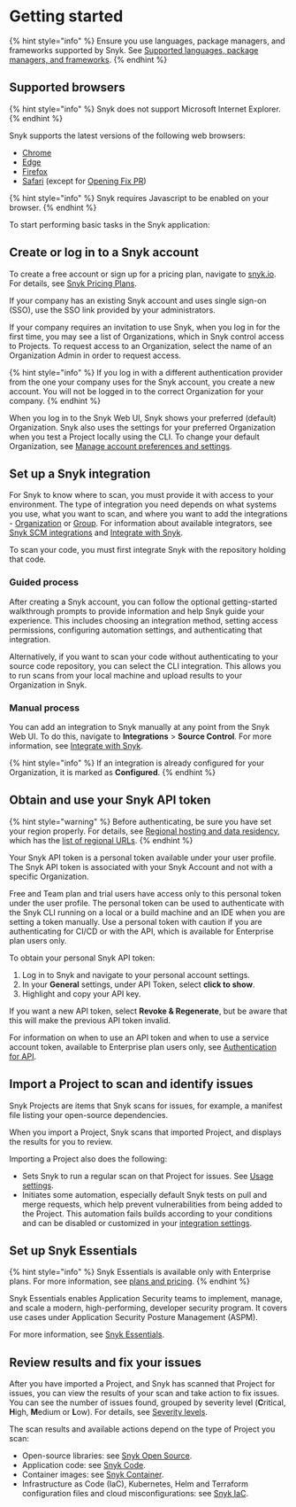 # Getting started



{% hint style="info" %}
Ensure you use languages, package managers, and frameworks supported by Snyk. See [Supported languages, package managers, and frameworks](../supported-languages-package-managers-and-frameworks/).
{% endhint %}

## Supported browsers

{% hint style="info" %}
Snyk does not support Microsoft Internet Explorer.
{% endhint %}

Snyk supports the latest versions of the following web browsers:&#x20;

* [Chrome](https://www.google.com/chrome/)
* [Edge](https://www.microsoft.com/en-us/edge?form=MA13FJ)
* [Firefox](https://www.mozilla.org/en-US/firefox/new/)
* [Safari](https://www.apple.com/safari/) (except for [Opening Fix PR](../scan-with-snyk/pull-requests/snyk-pull-or-merge-requests/))

{% hint style="info" %}
Snyk requires Javascript to be enabled on your browser.
{% endhint %}

To start performing basic tasks in the Snyk application:

## Create or log in to a Snyk account

To create a free account or sign up for a pricing plan, navigate to [snyk.io](https://snyk.io/). For details, see [Snyk Pricing Plans](../implement-snyk/enterprise-implementation-guide/trial-limitations.md).&#x20;

If your company has an existing Snyk account and uses single sign-on (SSO), use the SSO link provided by your administrators.

If your company requires an invitation to use Snyk, when you log in for the first time, you may see a list of Organizations, which in Snyk control access to Projects. To request access to an Organization, select the name of an Organization Admin in order to request access.

{% hint style="info" %}
If you log in with a different authentication provider from the one your company uses for the Snyk account, you create a new account. You will not be logged in to the correct Organization for your company.
{% endhint %}

When you log in to the Snyk Web UI, Snyk shows your preferred (default) Organization. Snyk also uses the settings for your preferred Organization when you test a Project locally using the CLI. To change your default Organization, see [Manage account preferences and settings](snyk-web-ui.md#manage-account-preferences-and-settings).

## Set up a Snyk integration

For Snyk to know where to scan, you must provide it with access to your environment. The type of integration you need depends on what systems you use, what you want to scan, and where you want to add the integrations - [Organization](../integrate-with-snyk/) or [Group](../integrate-with-snyk/). For information about available integrators, see [Snyk SCM integrations](../scm-ide-and-ci-cd-integrations/snyk-scm-integrations/) and [Integrate with Snyk](../integrate-with-snyk/).

To scan your code, you must first integrate Snyk with the repository holding that code.

### Guided process

After creating a Snyk account, you can follow the optional getting-started walkthrough prompts to provide information and help Snyk guide your experience. This includes choosing an integration method, setting access permissions, configuring automation settings, and authenticating that integration.

Alternatively, if you want to scan your code without authenticating to your source code repository, you can select the CLI integration. This allows you to run scans from your local machine and upload results to your Organization in Snyk.

### Manual process

You can add an integration to Snyk manually at any point from the Snyk Web UI. To do this, navigate to **Integrations** > **Source Control**. For more information, see [Integrate with Snyk](../integrate-with-snyk/).

{% hint style="info" %}
If an integration is already configured for your Organization, it is marked as **Configured**.
{% endhint %}

## Obtain and use your Snyk API token

{% hint style="warning" %}
Before authenticating, be sure you have set your region properly. For details, see [Regional hosting and data residency](../working-with-snyk/regional-hosting-and-data-residency.md), which has the [list of regional URLs](../working-with-snyk/regional-hosting-and-data-residency.md#regional-urls).
{% endhint %}

Your Snyk API token is a personal token available under your user profile. The Snyk API token is associated with your Snyk Account and not with a specific Organization.

Free and Team plan and trial users have access only to this personal token under the user profile. The personal token can be used to authenticate with the Snyk CLI running on a local or a build machine and an IDE when you are setting a token manually. Use a personal token with caution if you are authenticating for CI/CD or with the API, which is available for Enterprise plan users only.

To obtain your personal Snyk API token:

1. Log in to Snyk and navigate to your personal account settings.&#x20;
2. In your **General** settings, under API Token, select **click to show**.
3. Highlight and copy your API key.

If you want a new API token, select **Revoke & Regenerate**, but be aware that this will make the previous API token invalid.

For information on when to use an API token and when to use a service account token, available to Enterprise plan users only, see [Authentication for API](../snyk-api/authentication-for-api/).

## Import a Project to scan and identify issues

Snyk Projects are items that Snyk scans for issues, for example, a manifest file listing your open-source dependencies.

When you import a Project, Snyk scans that imported Project, and displays the results for you to review.

Importing a Project also does the following:

* Sets Snyk to run a regular scan on that Project for issues. See [Usage settings](../snyk-admin/groups-and-organizations/usage-settings.md).
* Initiates some automation, especially default Snyk tests on pull and merge requests, which help prevent vulnerabilities from being added to the Project. This automation fails builds according to your conditions and can be disabled or customized in your [integration settings](../scm-ide-and-ci-cd-integrations/snyk-scm-integrations/).

## Set up Snyk Essentials&#x20;

{% hint style="info" %}
Snyk Essentials is available only with Enterprise plans. For more information, see [plans and pricing](https://snyk.io/plans/).
{% endhint %}

Snyk Essentials enables Application Security teams to implement, manage, and scale a modern, high-performing, developer security program. It covers use cases under Application Security Posture Management (ASPM).&#x20;

For more information, see [Snyk Essentials](../scan-with-snyk/snyk-essentials.md).

## Review results and fix your issues

After you have imported a Project, and Snyk has scanned that Project for issues, you can view the results of your scan and take action to fix issues.  You can see the number of issues found, grouped by severity level (**C**ritical, **H**igh, **M**edium or **L**ow). For details, see [Severity levels](../manage-risk/prioritize-issues-for-fixing/severity-levels.md).

The scan results and available actions depend on the type of Project you scan:

* Open-source libraries: see [Snyk Open Source](../scan-with-snyk/snyk-open-source/).
* Application code: see [Snyk Code](../scan-with-snyk/snyk-code/).
* Container images: see [Snyk Container](../scan-with-snyk/snyk-container/scan-container-images.md).
* Infrastructure as Code (IaC), Kubernetes, Helm and Terraform configuration files and cloud misconfigurations: see [Snyk IaC](../scan-with-snyk/snyk-iac/).
